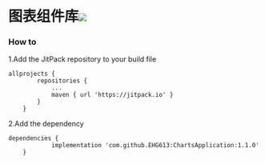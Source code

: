# 图表组件库[![](https://jitpack.io/v/EHG613/ChartsApplication.svg)](https://jitpack.io/#EHG613/ChartsApplication)
### How to
1.Add the JitPack repository to your build file
```
allprojects {
		repositories {
			...
			maven { url 'https://jitpack.io' }
		}
	}
```
2.Add the dependency
```
dependencies {
	        implementation 'com.github.EHG613:ChartsApplication:1.1.0'
	}
```
